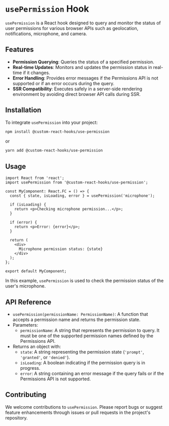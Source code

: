 # `usePermission` Hook

`usePermission` is a React hook designed to query and monitor the status of user permissions for various browser APIs such as geolocation, notifications, microphone, and camera.

## Features

- **Permission Querying**: Queries the status of a specified permission.
- **Real-time Updates**: Monitors and updates the permission status in real-time if it changes.
- **Error Handling**: Provides error messages if the Permissions API is not supported or if an error occurs during the query.
- **SSR Compatibility**: Executes safely in a server-side rendering environment by avoiding direct browser API calls during SSR.

## Installation

To integrate `usePermission` into your project:

```bash
npm install @custom-react-hooks/use-permission
```

or

```bash
yarn add @custom-react-hooks/use-permission
```

## Usage

```tsx
import React from 'react';
import usePermission from '@custom-react-hooks/use-permission';

const MyComponent: React.FC = () => {
  const { state, isLoading, error } = usePermission('microphone');

  if (isLoading) {
    return <p>Checking microphone permission...</p>;
  }

  if (error) {
    return <p>Error: {error}</p>;
  }

  return (
    <div>
      Microphone permission status: {state}
    </div>
  );
};

export default MyComponent;
```

In this example, `usePermission` is used to check the permission status of the user's microphone.

## API Reference

- `usePermission(permissionName: PermissionName)`: A function that accepts a permission name and returns the permission state.
- Parameters:
  - `permissionName`: A string that represents the permission to query. It must be one of the supported permission names defined by the Permissions API.
- Returns an object with:
  - `state`: A string representing the permission state (`'prompt'`, `'granted'`, or `'denied'`).
  - `isLoading`: A boolean indicating if the permission query is in progress.
  - `error`: A string containing an error message if the query fails or if the Permissions API is not supported.

## Contributing

We welcome contributions to `usePermission`. Please report bugs or suggest feature enhancements through issues or pull requests in the project's repository.
